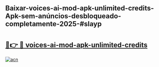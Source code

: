 ## Baixar-voices-ai-mod-apk-unlimited-credits-Apk-sem-anúncios-desbloqueado-completamente-2025-#slayp

# <h2><a href="https://ainizakaria.my?title=voices-ai-mod-apk-unlimited-credits&ref=22M">🔗👉 🔴 voices-ai-mod-apk-unlimited-credits</a></h2>

[![acn](https://github.com/user-attachments/assets/0f9c940e-d8b0-45ae-aac7-cd30a18b3e1c)](https://ainizakaria.my?title=voices-ai-mod-apk-unlimited-credits&ref=22M)

